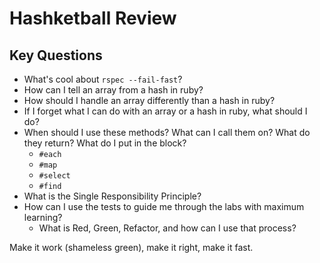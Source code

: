 # Hashketball Review

## Key Questions
* What's cool about `rspec --fail-fast`?
* How can I tell an array from a hash in ruby?
* How should I handle an array differently than a hash in ruby?
* If I forget what I can do with an array or a hash in ruby, what should I do?
* When should I use these methods? What can I call them on? What do they return? What do I put in the block?
  * `#each`
  * `#map`
  * `#select`
  * `#find`
* What is the Single Responsibility Principle?
* How can I use the tests to guide me through the labs with maximum learning?
  * What is Red, Green, Refactor, and how can I use that process?



Make it work (shameless green), make it right, make it fast.

